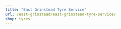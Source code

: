 ```yaml
---
title: "East Grinstead Tyre Service"
url: /east-grinstead/east-grinstead-tyre-service/
shop: tyres
---
```

